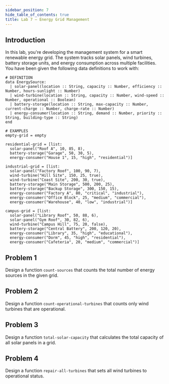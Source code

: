 ```yaml
---
sidebar_position: 7
hide_table_of_contents: true
title: Lab 7 — Energy Grid Management
---
```


## Introduction
In this lab, you're developing the management system for a smart renewable energy grid. The system tracks solar panels, wind turbines, battery storage units, and energy consumption across multiple facilities. You have been given the following data definitions to work with:
```pyret
# DEFINITION
data EnergySource:
  | solar-panel(location :: String, capacity :: Number, efficiency :: Number, hours-sunlight :: Number)
  | wind-turbine(location :: String, capacity :: Number, wind-speed :: Number, operational :: Boolean)
  | battery-storage(location :: String, max-capacity :: Number, current-charge :: Number, charge-rate :: Number)
  | energy-consumer(location :: String, demand :: Number, priority :: String, building-type :: String)
end

# EXAMPLES
empty-grid = empty

residential-grid = [list:
  solar-panel("Roof A", 10, 85, 8),
  battery-storage("Garage", 50, 30, 5),
  energy-consumer("House 1", 15, "high", "residential")]

industrial-grid = [list:
  solar-panel("Factory Roof", 100, 90, 7),
  wind-turbine("Hill Site", 150, 25, true),
  wind-turbine("Coast Site", 200, 30, true),
  battery-storage("Main Storage", 500, 200, 25),
  battery-storage("Backup Storage", 300, 150, 15),
  energy-consumer("Factory A", 80, "critical", "industrial"),
  energy-consumer("Office Block", 25, "medium", "commercial"),
  energy-consumer("Warehouse", 40, "low", "industrial")]

campus-grid = [list:
  solar-panel("Library Roof", 50, 88, 6),
  solar-panel("Gym Roof", 30, 82, 6),
  wind-turbine("Campus Hill", 75, 20, false),
  battery-storage("Central Battery", 200, 120, 20),
  energy-consumer("Library", 35, "high", "educational"),
  energy-consumer("Dorm", 45, "high", "residential"),
  energy-consumer("Cafeteria", 20, "medium", "commercial")]
```

## Problem 1
Design a function `count-sources` that counts the total number of energy sources in the given grid.

## Problem 2
Design a function `count-operational-turbines` that counts only wind turbines that are operational.

## Problem 3
Design a function `total-solar-capacity` that calculates the total capacity of all solar panels in a grid.

## Problem 4
Design a function `repair-all-turbines` that sets all wind turbines to operational status.